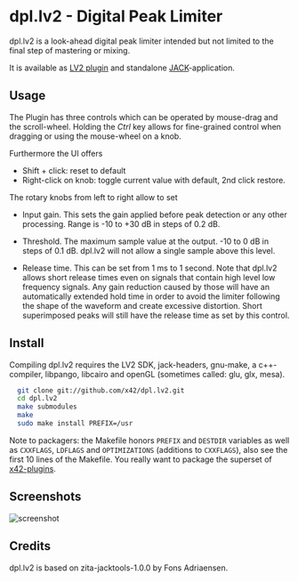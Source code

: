 dpl.lv2 - Digital Peak Limiter
==============================

dpl.lv2 is a look-ahead digital peak limiter intended but not limited to the final step of mastering or mixing.

It is available as [LV2 plugin](http://lv2plug.in/) and standalone [JACK](http://jackaudio.org/)-application.

Usage
-----

The Plugin has three controls which can be operated by mouse-drag and the scroll-wheel.
Holding the _Ctrl_ key allows for fine-grained control when dragging or using the mouse-wheel on a knob.

Furthermore the UI offers
*   Shift + click: reset to default
*   Right-click on knob: toggle current value with default, 2nd click restore.

The rotary knobs from left to right allow to set

*   Input gain. This sets the gain applied before peak detection or any other processing. Range is -10 to +30 dB in steps of 0.2 dB.

*   Threshold. The maximum sample value at the output. -10 to 0 dB in steps of 0.1 dB. dpl.lv2 will not allow a single sample above this level.

*   Release time. This can be set from 1 ms to 1 second. Note that dpl.lv2 allows short release times even on signals that contain high level low frequency signals. Any gain reduction caused by those will have an automatically extended hold time in order to avoid the limiter following the shape of the waveform and create excessive distortion. Short superimposed peaks will still have the release time as set by this control.


Install
-------

Compiling dpl.lv2 requires the LV2 SDK, jack-headers, gnu-make, a c++-compiler,
libpango, libcairo and openGL (sometimes called: glu, glx, mesa).

```bash
  git clone git://github.com/x42/dpl.lv2.git
  cd dpl.lv2
  make submodules
  make
  sudo make install PREFIX=/usr
```

Note to packagers: the Makefile honors `PREFIX` and `DESTDIR` variables as well
as `CXXFLAGS`, `LDFLAGS` and `OPTIMIZATIONS` (additions to `CXXFLAGS`), also
see the first 10 lines of the Makefile.
You really want to package the superset of [x42-plugins](https://github.com/x42/x42-plugins).


Screenshots
-----------

![screenshot](https://raw.github.com/x42/dpl.lv2/master/img/dpl1.png "DPL LV2 GUI")

Credits
-------

dpl.lv2 is based on zita-jacktools-1.0.0 by Fons Adriaensen.
